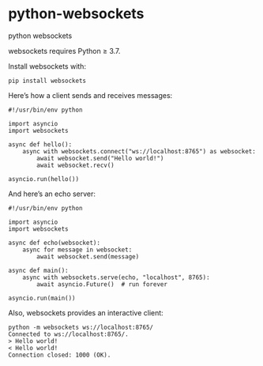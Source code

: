 # python-websockets
python websockets

websockets requires Python ≥ 3.7.

Install websockets with:

````
pip install websockets
````

Here’s how a client sends and receives messages:

````
#!/usr/bin/env python

import asyncio
import websockets

async def hello():
    async with websockets.connect("ws://localhost:8765") as websocket:
        await websocket.send("Hello world!")
        await websocket.recv()

asyncio.run(hello())
````

And here’s an echo server:


````
#!/usr/bin/env python

import asyncio
import websockets

async def echo(websocket):
    async for message in websocket:
        await websocket.send(message)

async def main():
    async with websockets.serve(echo, "localhost", 8765):
        await asyncio.Future()  # run forever

asyncio.run(main())
````


Also, websockets provides an interactive client:

````
python -m websockets ws://localhost:8765/
Connected to ws://localhost:8765/.
> Hello world!
< Hello world!
Connection closed: 1000 (OK).
````

